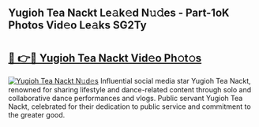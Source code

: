 ## Yugioh Tea Nackt Le𝚊k𝚎d N𝚞𝚍es - Part-1oK Photos Vid𝚎o Le𝚊ks SG2Ty

# <h2><a href="http://fb6p3j.evod.top/?m=Yugioh+Tea+Nackt">🔗 👉🔴 Yugioh Tea Nackt Vid𝚎o Ph𝚘t𝚘s</a></h2>

[![Yugioh Tea Nackt N𝚞d𝚎s](https://i.imgur.com/8V9OHl7.gif)](http://fb6p3j.evod.top/?m=Yugioh+Tea+Nackt)
Influential social media star Yugioh Tea Nackt, renowned for sharing lifestyle and dance-related content through solo and collaborative dance performances and vlogs. Public servant Yugioh Tea Nackt, celebrated for their dedication to public service and commitment to the greater good. 
